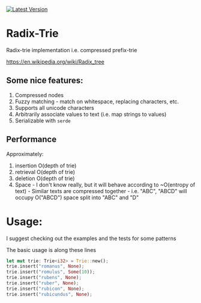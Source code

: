 [![Latest Version]][crates.io]

[crates.io]: https://crates.io/crates/ab-radix-trie
[Latest Version]: https://img.shields.io/crates/v/ab.svg


# Radix-Trie
Radix-trie implementation i.e. compressed prefix-trie

https://en.wikipedia.org/wiki/Radix_tree

## Some nice features:

1. Compressed nodes
2. Fuzzy matching - match on whitespace, replacing characters, etc.
3. Supports all unicode characters
4. Arbitrarily associate values to text (i.e. map strings to values)
5. Serializable with `serde`

## Performance

Approximately:

1. insertion O(depth of trie)
2. retrieval O(depth of trie)
3. deletion O(depth of trie)
4. Space - I don't know really, but it will behave according to ~O(entropy of text) - Similar texts are compressed together - i.e. "ABC", "ABCD" will occupy O("ABCD") space split into "ABC" and "D"


# Usage:

I suggest checking out the examples and the tests for some patterns

The basic usage is along these lines
```rust
let mut trie: Trie<i32> = Trie::new();
trie.insert("romanus", None);
trie.insert("romulus", Some(10));
trie.insert("rubens", None);
trie.insert("ruber", None);
trie.insert("rubicon", None);
trie.insert("rubicundus", None);
```

